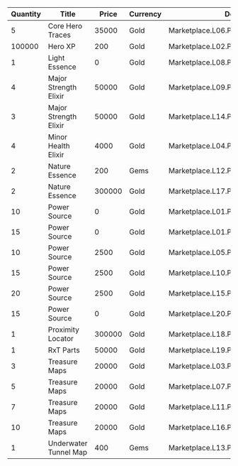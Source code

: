 | Quantity | Title | Price | Currency |  Dev Name |
| -------- | ----- | ----- | -------- |  -------- |
| 5 | Core Hero Traces | 35000 | Gold | Marketplace.L06.Page01.Token.04 |
| 100000 | Hero XP | 200 | Gold | Marketplace.L02.Page01.XP.01 |
| 1 | Light Essence | 0 | Gold | Marketplace.L08.Page01.Free.42 |
| 4 | Major Strength Elixir | 50000 | Gold | Marketplace.L09.Page01.MajorElixir.03 |
| 3 | Major Strength Elixir | 50000 | Gold | Marketplace.L14.Page01.ElixirAll.04 |
| 4 | Minor Health Elixir | 4000 | Gold | Marketplace.L04.Page01.MinorElixir.01 |
| 2 | Nature Essence | 200 | Gems | Marketplace.L12.Page01.Reagent.09 |
| 2 | Nature Essence | 300000 | Gold | Marketplace.L17.Page01.Shard.09 |
| 10 | Power Source | 0 | Gold | Marketplace.L01.Page01.Free.13 |
| 15 | Power Source | 0 | Gold | Marketplace.L01.Page1.VIP5.FreeBonus.18 |
| 10 | Power Source | 2500 | Gold | Marketplace.L05.Page01.PowerSource.01 |
| 15 | Power Source | 2500 | Gold | Marketplace.L10.Page01.PowerSource.04 |
| 20 | Power Source | 2500 | Gold | Marketplace.L15.Page01.PowerSource.07 |
| 15 | Power Source | 0 | Gold | Marketplace.L20.Page01.Free.72 |
| 1 | Proximity Locator | 300000 | Gold | Marketplace.L18.Page01.Hero.01 |
| 1 | RxT Parts | 50000 | Gold | Marketplace.L19.Page01.Misc.10 |
| 3 | Treasure Maps | 20000 | Gold | Marketplace.L03.Page01.MapFragments.01 |
| 5 | Treasure Maps | 20000 | Gold | Marketplace.L07.Page01.MapFragments.04 |
| 7 | Treasure Maps | 20000 | Gold | Marketplace.L11.Page01.TreasureMap.01 |
| 10 | Treasure Maps | 20000 | Gold | Marketplace.L16.Page01.TreasureMap.04 |
| 1 | Underwater Tunnel Map | 400 | Gems | Marketplace.L13.Page01.MapsMisc.13 |

